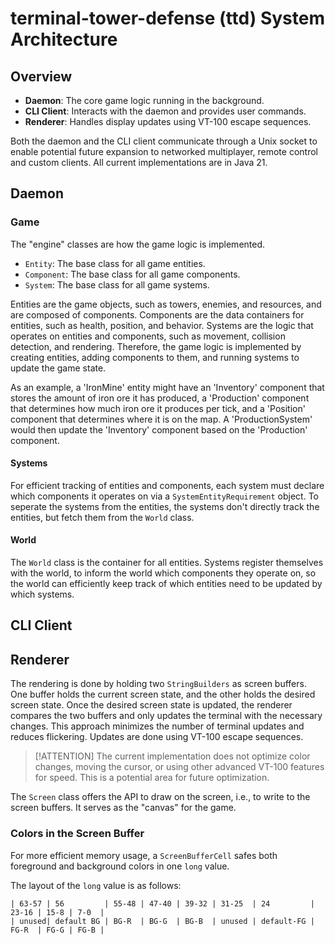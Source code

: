 # terminal-tower-defense (ttd) System Architecture

## Overview
- **Daemon**: The core game logic running in the background.
- **CLI Client**: Interacts with the daemon and provides user commands.
- **Renderer**: Handles display updates using VT-100 escape sequences.

Both the daemon and the CLI client communicate through a Unix socket to enable potential future expansion to networked multiplayer, remote control and custom clients. All current implementations are in Java 21.

## Daemon

### Game

The "engine" classes are how the game logic is implemented.

- `Entity`: The base class for all game entities.
- `Component`: The base class for all game components.
- `System`: The base class for all game systems.

Entities are the game objects, such as towers, enemies, and resources, and are composed of components. Components are the data containers for entities, such as health, position, and behavior. Systems are the logic that operates on entities and components, such as movement, collision detection, and rendering. Therefore, the game logic is implemented by creating entities, adding components to them, and running systems to update the game state.

As an example, a 'IronMine' entity might have an 'Inventory' component that stores the amount of iron ore it has produced, a 'Production' component that determines how much iron ore it produces per tick, and a 'Position' component that determines where it is on the map. A 'ProductionSystem' would then update the 'Inventory' component based on the 'Production' component.

#### Systems

For efficient tracking of entities and components, each system must declare which components it operates on via a `SystemEntityRequirement` object. To seperate the systems from the entities, the systems don't directly track the entities, but fetch them from the `World` class.

#### World

The `World` class is the container for all entities. Systems register themselves with the world, to inform the world which components they operate on, so the world can efficiently keep track of which entities need to be updated by which systems.

## CLI Client

## Renderer

The rendering is done by holding two `StringBuilders` as screen buffers. One buffer holds the current screen state, and the other holds the desired screen state. Once the desired screen state is updated, the renderer compares the two buffers and only updates the terminal with the necessary changes. This approach minimizes the number of terminal updates and reduces flickering. Updates are done using VT-100 escape sequences. 

> [!ATTENTION]
> The current implementation does not optimize color changes, moving the cursor, or using other advanced VT-100 features for speed.
> This is a potential area for future optimization.

The `Screen` class offers the API to draw on the screen, i.e., to write to the screen buffers. It serves as the "canvas" for the game.

### Colors in the Screen Buffer

For more efficient memory usage, a `ScreenBufferCell` safes both foreground and background colors in one `long` value. 

The layout of the `long` value is as follows:

```text
| 63-57 | 56         | 55-48 | 47-40 | 39-32 | 31-25  | 24         | 23-16 | 15-8 | 7-0  |
| unused| default BG | BG-R  | BG-G  | BG-B  | unused | default-FG | FG-R  | FG-G | FG-B |
```

